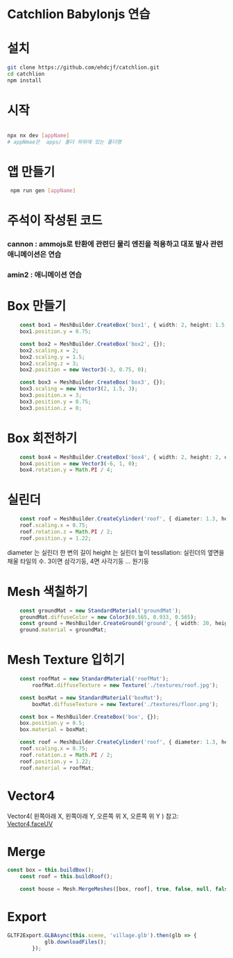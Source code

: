 # Catchlion  Babylonjs 연습


# 설치
```sh
git clone https://github.com/ehdcjf/catchlion.git
cd catchlion
npm install
```

# 시작
```sh

npx nx dev [appName]
# appNmae은  apps/ 폴더 하위에 있는 폴더명
```

# 앱 만들기
```sh
 npm run gen [appName]

```



# 주석이 작성된 코드

### cannon  : ammojs로 탄환에 관련딘 물리 엔진을 적용하고  대포 발사 관련 애니메이션은 연습

### amin2 : 애니메이션 연습












# Box 만들기
```ts
	const box1 = MeshBuilder.CreateBox('box1', { width: 2, height: 1.5, depth: 3 });
	box1.position.y = 0.75;

	const box2 = MeshBuilder.CreateBox('box2', {});
	box2.scaling.x = 2;
	box2.scaling.y = 1.5;
	box2.scaling.z = 3;
	box2.position = new Vector3(-3, 0.75, 0);

	const box3 = MeshBuilder.CreateBox('box3', {});
	box3.scaling = new Vector3(2, 1.5, 3);
	box3.position.x = 3;
	box3.position.y = 0.75;
	box3.position.z = 0;
```

# Box 회전하기
```ts
	const box4 = MeshBuilder.CreateBox('box4', { width: 2, height: 2, depth: 2 });
	box4.position = new Vector3(-6, 1, 0);
	box4.rotation.y = Math.PI / 4;
```

# 실린더
```ts
	const roof = MeshBuilder.CreateCylinder('roof', { diameter: 1.3, height: 1.2, tessellation: 3 });
	roof.scaling.x = 0.75;
	roof.rotation.z = Math.PI / 2;
	roof.position.y = 1.22;

```
diameter 는 실린더 한 변의 길이
height 는 실린더 높이
tessllation: 실린더의 옆면을 채울 타일의 수. 3이면 삼각기둥, 4면 사각기둥 ... 원기둥


# Mesh 색칠하기
```ts
	const groundMat = new StandardMaterial('groundMat');
	groundMat.diffuseColor = new Color3(0.565, 0.933, 0.565);
	const ground = MeshBuilder.CreateGround('ground', { width: 20, height: 20 });
	ground.material = groundMat;

```


# Mesh Texture 입히기
```ts
	const roofMat = new StandardMaterial('roofMat');
		roofMat.diffuseTexture = new Texture('./textures/roof.jpg');

	const boxMat = new StandardMaterial('boxMat');
		boxMat.diffuseTexture = new Texture('./textures/floor.png');

	const box = MeshBuilder.CreateBox('box', {});
	box.position.y = 0.5;
	box.material = boxMat;	

	const roof = MeshBuilder.CreateCylinder('roof', { diameter: 1.3, height: 1.2, tessellation: 3 });
	roof.scaling.x = 0.75;
	roof.rotation.z = Math.PI / 2;
	roof.position.y = 1.22;
	roof.material = roofMat;

```


# Vector4
Vector4( 왼쪽아래 X, 왼쪽아래 Y, 오른쪽 위 X, 오른쪽 위 Y )
참고: [Vector4,faceUV](https://doc.babylonjs.com/features/introductionToFeatures/chap2/face_material)


# Merge
```ts
const box = this.buildBox();
	const roof = this.buildRoof();

	const house = Mesh.MergeMeshes([box, roof], true, false, null, false, true);
```


# Export

```ts
GLTF2Export.GLBAsync(this.scene, 'village.glb').then(glb => {
			glb.downloadFiles();
		});
```









